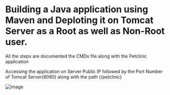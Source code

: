 # Building a Java application using Maven and Deploting it on Tomcat Server as a Root as well as Non-Root user.

All the steps are documented the CMDs file along with the Petclinic application

Accessing the application on Server Public IP followed by the Port Number of Tomcat Server(8080) along with the path (/petclinic)

![image](https://github.com/Pavan-1997/Java_Maven_Tomcat/assets/32020205/e42f61a4-79ac-44e7-b15b-246ecf9dce47)
